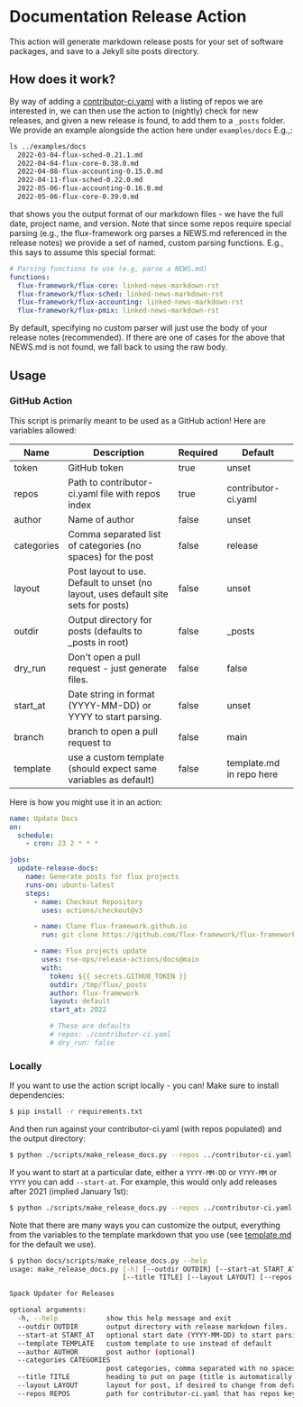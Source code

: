 # Documentation Release Action

This action will generate markdown release posts for your set of software packages,
and save to a Jekyll site posts directory.

## How does it work?

By way of adding a [contributor-ci.yaml](contributor-ci.yaml) with a listing of repos we are interested in,
we can then use the action to (nightly) check for new releases, and given a new release is found,
to add them to a `_posts` folder. We provide an example alongside the action
here under `examples/docs` E.g.,:


```bash
ls ../examples/docs
  2022-03-04-flux-sched-0.21.1.md
  2022-04-04-flux-core-0.38.0.md
  2022-04-08-flux-accounting-0.15.0.md
  2022-04-11-flux-sched-0.22.0.md
  2022-05-06-flux-accounting-0.16.0.md
  2022-05-06-flux-core-0.39.0.md
```

that shows you the output format of our markdown files - we have the full date, project name, and version.
Note that since some repos require special parsing (e.g., the flux-framework org parses a NEWS.md referenced in
the release notes) we provide a set of named, custom parsing functions. E.g., this says to assume
this special format:

```yaml
# Parsing functions to use (e.g, parse a NEWS.md)
functions:
  flux-framework/flux-core: linked-news-markdown-rst
  flux-framework/flux-sched: linked-news-markdown-rst
  flux-framework/flux-accounting: linked-news-markdown-rst
  flux-framework/flux-pmix: linked-news-markdown-rst
```

By default, specifying no custom parser will just use the body of your release
notes (recommended). If there are one of cases for the above that NEWS.md is
not found, we fall back to using the raw body.

## Usage

### GitHub Action

This script is primarily meant to be used as a GitHub action! Here are variables allowed:

| Name     | Description | Required | Default |
|----------|-----------|------------|---------|
| token    | GitHub token | true    | unset   |
| repos    | Path to contributor-ci.yaml file with repos index | true | contributor-ci.yaml |
| author   | Name of author | false | unset |
| categories | Comma separated list of categories (no spaces) for the post | false | release |
| layout   | Post layout to use. Default to unset (no layout, uses default site sets for posts) | false | unset |
| outdir   | Output directory for posts (defaults to _posts in root)  | false | _posts |
| dry_run  | Don't open a pull request - just generate files. | false | false |
| start_at | Date string in format (YYYY-MM-DD) or YYYY to start parsing.  | false | unset |
| branch | branch to open a pull request to | false | main |
| template | use a custom template (should expect same variables as default) | false | template.md in repo here |


Here is how you might use it in an action:

```yaml
name: Update Docs
on:
  schedule:
    - cron: 23 2 * * *

jobs:
  update-release-docs:
    name: Generate posts for flux projects
    runs-on: ubuntu-latest
    steps:
      - name: Checkout Repository
        uses: actions/checkout@v3

      - name: Clone flux-framework.github.io
        run: git clone https://github.com/flux-framework/flux-framework.github.io /tmp/flux

      - name: Flux projects update
        uses: rse-ops/release-actions/docs@main
        with:
          token: ${{ secrets.GITHUB_TOKEN }}
          outdir: /tmp/flux/_posts
          author: flux-framework
          layout: default
          start_at: 2022

          # These are defaults
          # repos: ./contributor-ci.yaml
          # dry_run: false

```

### Locally

If you want to use the action script locally - you can! Make sure to install dependencies:

```bash
$ pip install -r requirements.txt
```

And then run against your contributor-ci.yaml (with repos populated) and the output directory:

```bash
$ python ./scripts/make_release_docs.py --repos ../contributor-ci.yaml --outdir ../examples/docs/_posts
```

If you want to start at a particular date, either a `YYYY-MM-DD` or `YYYY-MM` or `YYYY` you can add `--start-at`.
For example, this would only add releases after 2021 (implied January 1st):

```bash
$ python ./scripts/make_release_docs.py --repos ../contributor-ci.yaml --outdir ../examples/docs/_posts --start-at 2022
```

Note that there are many ways you can customize the output, everything from the variables to the
template markdown that you use (see [template.md](template.md) for the default we use).

```bash
$ python docs/scripts/make_release_docs.py --help
usage: make_release_docs.py [-h] [--outdir OUTDIR] [--start-at START_AT] [--author AUTHOR] [--categories CATEGORIES]
                            [--title TITLE] [--layout LAYOUT] [--repos REPOS]

Spack Updater for Releases

optional arguments:
  -h, --help            show this help message and exit
  --outdir OUTDIR       output directory with release markdown files.
  --start-at START_AT   optional start date (YYYY-MM-DD) to start parsing at.
  --template TEMPLATE   custom template to use instead of default
  --author AUTHOR       post author (optional)
  --categories CATEGORIES
                        post categories, comma separated with no spaces.
  --title TITLE         heading to put on page (title is automatically generated)
  --layout LAYOUT       layout for post, if desired to change from default.
  --repos REPOS         path for contributor-ci.yaml that has repos key
```
